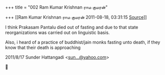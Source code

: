 +++
title = "002 Ram Kumar Krishnan ராம குமரன்"

+++
[[Ram Kumar Krishnan ராம குமரன்	2011-08-18, 03:31:15 [Source](https://groups.google.com/g/samskrita/c/8YMUKlm1vds)]]



I think Prakasam Pantalu died out of fasting and due to that state reorganizations was carried out on linguistic basis.  
  
Also, i heard of a practice of buddhist/jain monks fasting unto death, if they know that their death is approaching  
  

2011/8/17 Sunder Hattangadi \<[sun...@yahoo.com]()\>



